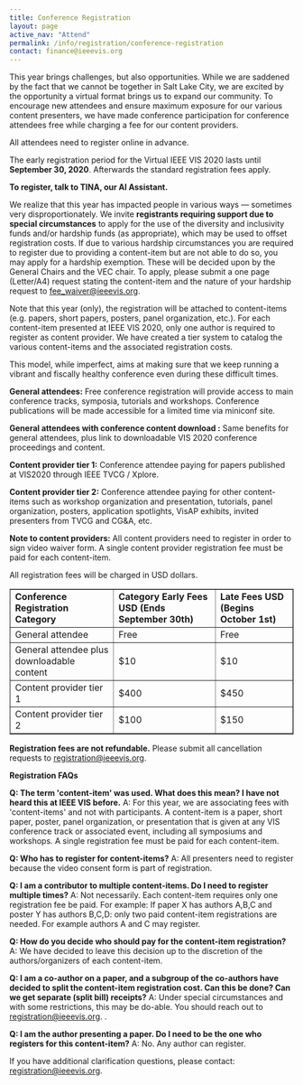 ```yaml
---
title: Conference Registration
layout: page
active_nav: "Attend"
permalink: /info/registration/conference-registration
contact: finance@ieeevis.org
---
```


This year brings challenges, but also opportunities. While we are saddened by the fact that we cannot be together in Salt Lake City, we are excited by the opportunity a virtual format brings us to expand our community. To encourage new attendees and ensure maximum exposure for our various content presenters, we have made conference participation for conference attendees free while charging a fee for our content providers. 

All attendees need to register online in advance.

The early registration period for the Virtual IEEE VIS 2020 lasts until **September 30, 2020**. Afterwards the standard registration fees apply.

**To register, talk to TINA, our AI Assistant.** 

We realize that this year has impacted people in various ways — sometimes very disproportionately. We invite **registrants requiring support due to special circumstances** to apply for the use of the diversity and inclusivity funds and/or hardship funds (as appropriate), which may be used to offset registration costs.
If due to various hardship circumstances you are required to register due to providing a content-item but are not able to do so, you may apply for a hardship exemption. These will be decided upon by the General Chairs and the VEC chair. To apply, please submit a one page (Letter/A4) request stating the content-item and the nature of your hardship request to [fee_waiver@ieeevis.org](mailto:fee_waiver@ieeevis.org). 

Note that this year (only), the registration will be attached to content-items (e.g. papers, short papers, posters, panel organization, etc.). For each content-item presented at IEEE VIS 2020, only one author is required to register as content provider. We have created a tier system to catalog the various content-items and the associated registration costs.

This model, while imperfect, aims at making sure that we keep running a vibrant and fiscally healthy conference even during these difficult times.

**General attendees:** Free conference registration will provide access to main conference tracks, symposia, tutorials and workshops. Conference publications will be made accessible for a limited time via miniconf site.

**General attendees with conference content download :** Same benefits for general attendees, plus link to downloadable VIS 2020 conference proceedings and content.

**Content provider tier 1:** Conference attendee paying for papers published at VIS2020 through IEEE TVCG / Xplore.

**Content provider tier 2:** Conference attendee paying for other content-items such as workshop organization and presentation, tutorials, panel organization, posters, application spotlights, VisAP exhibits, invited presenters from TVCG and CG&A, etc.  

**Note to content providers:** All content providers need to register in order to sign video waiver form. A single content provider registration fee must be paid for each content-item. 


All registration fees will be charged in USD dollars. 


<table border="1">
  <tbody>
    <tr>
      <td><strong>Conference Registration Category</strong></td>
      <td><strong>Category	Early Fees USD (Ends September 30th)</strong></td> 
      <td><strong>Late Fees USD (Begins October 1st)</strong></td>
    </tr> 
    <tr>
      <td>General attendee</td> 
      <td>Free</td> 
      <td>Free</td> 
    </tr> 
    <tr> 
      <td>General attendee plus downloadable content</td>
      <td>$10</td> 
      <td>$10</td> 
    </tr> 
    <tr> 
      <td>Content provider tier 1</td>
      <td>$400</td>  
      <td>$450</td> 
    </tr> 
    <tr> 
      <td>Content provider tier 2</td> 
      <td>$100</td> 
      <td>$150</td> 
    </tr> 
  </tbody> 
</table> 


**Registration fees are not refundable.**
Please submit all cancellation requests to [registration@ieeevis.org](mailto:registration@ieeevis.org). 




**Registration FAQs** 

**Q: The term 'content-item' was used.  What does this mean?  I have not heard this at IEEE VIS before.**
A: For this year, we are associating fees with 'content-items' and not with participants. A content-item is a paper, short paper, poster, panel organization, or presentation that is given at any VIS conference track or associated event, including all symposiums and workshops. A single registration fee must be paid for each content-item.  

**Q: Who has to register for content-items?**
A: All presenters need to register because the video consent form is part of registration.

**Q: I am a contributor to multiple content-items. Do I need to register multiple times?**
A: Not necessarily. Each content-item requires only one registration fee be paid. For example:
If paper X has authors A,B,C and poster Y has authors B,C,D:
only two paid content-item registrations are needed.
For example authors A and C may register.

**Q: How do you decide who should pay for the content-item registration?**
A: We have decided to leave this decision up to the discretion of the authors/organizers of each content-item.

**Q: I am a co-author on a paper, and a subgroup of the co-authors have decided to split the content-item registration cost.  Can this be done?  Can we get separate (split bill) receipts?**
A: Under special circumstances and with some restrictions, this may be do-able.  You should reach out to [registration@ieeevis.org](mailto:registration@ieeevis.org). .

**Q: I am the author presenting a paper. Do I need to be the one who registers for this content-item?**
A: No. Any author can register.  



If you have additional clarification questions, please contact: [registration@ieeevis.org](mailto:registration@ieeevis.org). 
